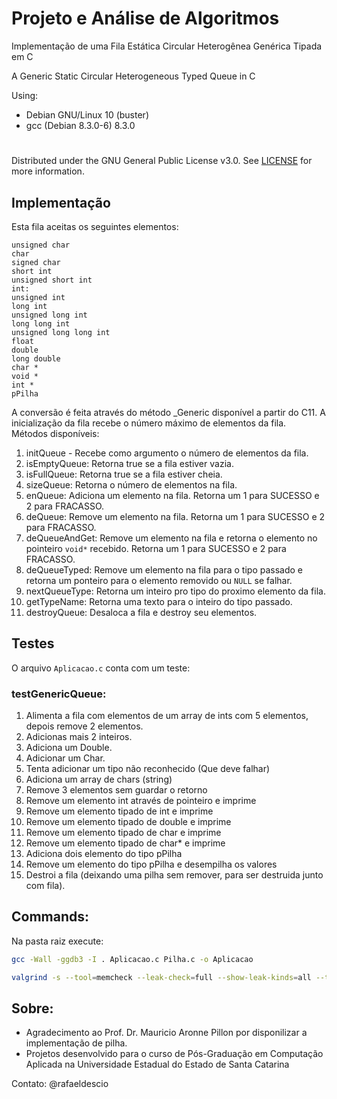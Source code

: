 # Projeto e Análise de Algoritmos


Implementação de uma Fila Estática Circular Heterogênea Genérica Tipada em C


A Generic Static Circular Heterogeneous Typed Queue in C

Using:
- Debian GNU/Linux 10 (buster)
- gcc (Debian 8.3.0-6) 8.3.0

#

Distributed under the GNU General Public License v3.0. See [LICENSE](../LICENSE) for more information.

## Implementação

Esta fila aceitas os seguintes elementos:
    
    unsigned char
    char
    signed char
    short int
    unsigned short int
    int:
    unsigned int
    long int
    unsigned long int
    long long int 
    unsigned long long int
    float
    double
    long double
    char *
    void *
    int *
    pPilha

A conversão é feita através do método _Generic disponível a partir do C11.
A inicialização da fila recebe o número máximo de elementos da fila.  
Métodos disponíveis:
1. initQueue - Recebe como argumento o número de elementos da fila.
2. isEmptyQueue: Retorna true se a fila estiver vazia.
3. isFullQueue: Retorna true se a fila estiver cheia.
4. sizeQueue: Retorna o número de elementos na fila.
5. enQueue: Adiciona um elemento na fila. Retorna um 1 para SUCESSO e 2 para FRACASSO.
6. deQueue: Remove um elemento na fila. Retorna um 1 para SUCESSO e 2 para FRACASSO.
7. deQueueAndGet: Remove um elemento na fila e retorna o elemento no pointeiro `void*` recebido. Retorna um 1 para SUCESSO e 2 para FRACASSO.
8. deQueueTyped: Remove um elemento na fila para o tipo passado e retorna um ponteiro para o elemento removido ou `NULL` se falhar.
9. nextQueueType: Retorna um inteiro pro tipo do proximo elemento da fila.
10. getTypeName: Retorna uma texto para o inteiro do tipo passado.
11. destroyQueue: Desaloca a fila e destroy seu elementos.

## Testes

O arquivo `Aplicacao.c` conta com um teste:
### testGenericQueue:
1.  Alimenta a fila com elementos de um array de ints com 5 elementos, depois remove 2 elementos. 
2. Adicionas mais 2 inteiros. 
3. Adiciona um Double. 
4. Adicionar um Char.
5. Tenta adicionar um tipo não reconhecido (Que deve falhar)
6. Adiciona um array de chars (string)
7. Remove 3 elementos sem guardar o retorno
8. Remove um elemento int através de pointeiro e imprime
9. Remove um elemento tipado de int e imprime
10. Remove um elemento tipado de double e imprime
11. Remove um elemento tipado de char e imprime
12. Remove um elemento tipado de char* e imprime
13. Adiciona dois elemento do tipo pPilha
14. Remove um elemento do tipo pPilha e desempilha os valores
15. Destroi a fila (deixando uma pilha sem remover, para ser destruida junto com fila).


## Commands:

Na pasta raiz execute:
```sh
gcc -Wall -ggdb3 -I . Aplicacao.c Pilha.c -o Aplicacao

valgrind -s --tool=memcheck --leak-check=full --show-leak-kinds=all --track-origins=yes --verbose  ./Aplicacao
```
## Sobre:
- Agradecimento ao Prof. Dr. Mauricio Aronne Pillon por disponilizar a implementação de pilha.
- Projetos desenvolvido para o curso de Pós-Graduação em Computação Aplicada na Universidade Estadual do Estado de Santa Catarina


Contato: @rafaeldescio